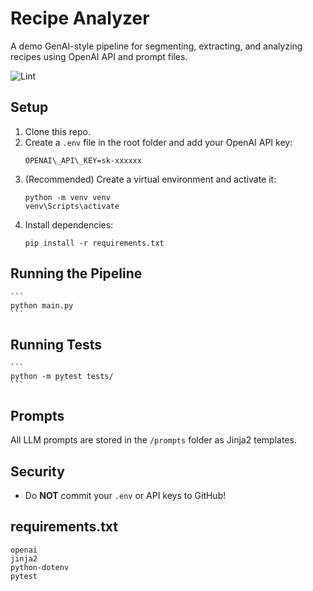 # Recipe Analyzer

A demo GenAI-style pipeline for segmenting, extracting, and analyzing recipes using OpenAI API and prompt files.

![Lint](https://github.com/teohsinyee/genai-recipe-analyzer/actions/workflows/lint.yml/badge.svg)

## Setup

1. Clone this repo.
2. Create a `.env` file in the root folder and add your OpenAI API key:
    ```
    OPENAI\_API\_KEY=sk-xxxxxx
    ```
3. (Recommended) Create a virtual environment and activate it:
    ```
    python -m venv venv
    venv\Scripts\activate
    ```
4. Install dependencies:
    ```
    pip install -r requirements.txt
    ````

## Running the Pipeline
    ```
    python main.py
    ```

## Running Tests
    ```
    python -m pytest tests/
    ```

## Prompts

All LLM prompts are stored in the `/prompts` folder as Jinja2 templates.

## Security

* Do **NOT** commit your `.env` or API keys to GitHub!


## requirements.txt
```
openai
jinja2
python-dotenv
pytest

```